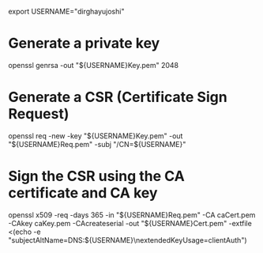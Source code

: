 export USERNAME="dirghayujoshi"

# Generate a private key
openssl genrsa -out "${USERNAME}Key.pem" 2048

# Generate a CSR (Certificate Sign Request)
openssl req -new -key "${USERNAME}Key.pem" -out "${USERNAME}Req.pem" -subj "/CN=${USERNAME}"

# Sign the CSR using the CA certificate and CA key
openssl x509 -req -days 365 -in "${USERNAME}Req.pem" -CA caCert.pem -CAkey caKey.pem -CAcreateserial -out "${USERNAME}Cert.pem" -extfile <(echo -e "subjectAltName=DNS:${USERNAME}\nextendedKeyUsage=clientAuth")